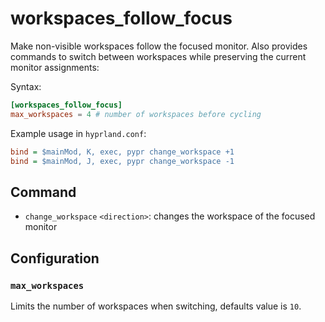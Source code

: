 # workspaces_follow_focus

Make non-visible workspaces follow the focused monitor.
Also provides commands to switch between workspaces while preserving the current monitor assignments:

Syntax:
```toml
[workspaces_follow_focus]
max_workspaces = 4 # number of workspaces before cycling
```
Example usage in `hyprland.conf`:

```ini
bind = $mainMod, K, exec, pypr change_workspace +1
bind = $mainMod, J, exec, pypr change_workspace -1
 ```

## Command

- `change_workspace` `<direction>`: changes the workspace of the focused monitor

## Configuration

### `max_workspaces`

Limits the number of workspaces when switching, defaults value is `10`.
